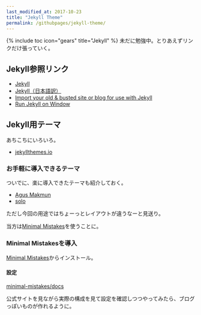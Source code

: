 ```yaml
---
last_modified_at: 2017-10-23
title: "Jekyll Theme"
permalink: /githubpages/jekyll-theme/
---
```

{% include toc icon="gears" title="Jekyll" %} 未だに勉強中。とりあえずリンクだけ張っていく。

## Jekyll参照リンク
- [Jekyll](http://jekyllrb.com/)   
- [Jekyll（日本語訳）](http://jekyllrb-ja.github.io/)   
- [Import your old & busted site or blog for use with Jekyll](http://import.jekyllrb.com/)
- [Run Jekyll on Window](http://jekyll-windows.juthilo.com/)

## Jekyll用テーマ
あちこちにいろいろ。   
- [jekyllthemes.io](https://jekyllthemes.io/)  

### お手軽に導入できるテーマ
ついでに、楽に導入できたテーマも紹介しておく。
- [Agus Makmun](https://agusmakmun.github.io/)
- [solo](https://chibicode.github.io/solo/)    

ただし今回の用途ではちょーっとレイアウトが違うなーと見送り。

当方は[Minimal Mistakes](https://mmistakes.github.io/minimal-mistakes/)を使うことに。   

### Minimal Mistakesを導入
[Minimal Mistakes](https://mmistakes.github.io/minimal-mistakes/)からインストール。

#### 設定
[minimal-mistakes/docs](https://github.com/mmistakes/minimal-mistakes/tree/master/docs)

公式サイトを見ながら実際の構成を見て設定を確認しつつやってみたら、ブログっぽいものが作れるように。


